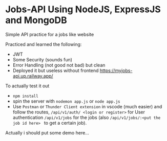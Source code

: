 # Jobs-API Using NodeJS, ExpressJS and MongoDB
Simple API practice for a jobs like website 

Practiced and learned the following: 
- JWT
- Some Security (sounds fun)
- Error Handling (not good not bad) but clean
- Deployed it but useless without frontend  https://myjobs-api.up.railway.app/

To actually test it out 
- ```npm install```
- spin the server with ```nodemon app.js``` or ```node app.js```
- Use ```Postman``` or ```Thunder Client extension``` in vscode (much easier) and follow the routes, ``` /api/v1/auth/ <login or register> ``` for User authentication
``` /api/v1/jobs ``` for the jobs (also ```/api/v1/jobs/:<put the job id here> ``` to get a certain job).

Actually i should put some demo here...

